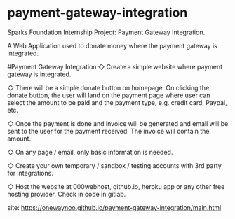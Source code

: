 # payment-gateway-integration
Sparks Foundation Internship Project: Payment Gateway Integration.

A Web Application used to donate money where the payment gateway is integrated.

#Payment Gateway Integration
◇ Create a simple website where payment gateway is integrated.

◇ There will be a simple donate button on homepage. On clicking
the donate button, the user will land on the payment page where
user can select the amount to be paid and the payment type, e.g.
credit card, Paypal, etc.

◇ Once the payment is done and invoice will be generated and
email will be sent to the user for the payment received. The
invoice will contain the amount.

◇ On any page / email, only basic information is needed.

◇ Create your own temporary / sandbox / testing accounts with 3rd
party for integrations.

◇ Host the website at 000webhost, github.io, heroku app or any
other free hosting provider. Check in code in gitlab.

site:
https://onewaynoo.github.io/payment-gateway-integration/main.html
